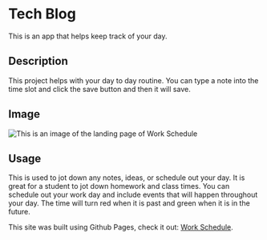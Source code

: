# Tech Blog

This is an app that helps keep track of your day.

## Description

This project helps with your day to day routine. You can type a note into the time slot and click the save button and then it will save.

## Image

![This is an image of the landing page of Work Schedule](./assets/images/scWS.png)

## Usage

This is used to jot down any notes, ideas, or schedule out your day. It is great for a student to jot down homework and class times. You can schedule out your work day and include events that will happen throughout your day. The time will turn red when it is past and green when it is in the future.

This site was built using Github Pages, check it out: [Work Schedule](https://dorntrevor7.github.io/Work-Schedule/).
